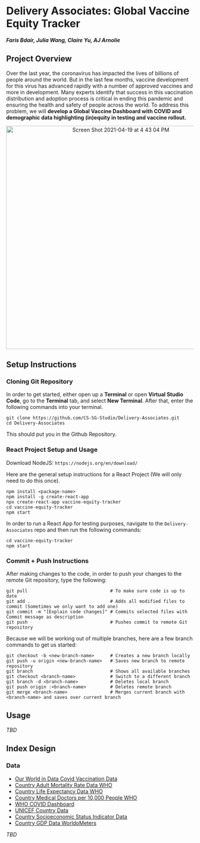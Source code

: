 # Delivery Associates: Global Vaccine Equity Tracker
_**Faris Bdair, Julia Wang, Claire Yu, AJ Arnolie**_

## Project Overview
Over the last year, the coronavirus has impacted the lives of billions of people around the world. But in the last few months, vaccine development for this virus has advanced rapidly with a number of approved vaccines and more in development. Many experts identify that success in this vaccination distribution and adoption process is critical in ending this pandemic and ensuring the health and safety of people across the world. To address this problem, we will **develop a Global Vaccine Dashboard with COVID and demographic data highlighting (in)equity in testing and vaccine rollout.**

<p align="center"><img width="600" alt="Screen Shot 2021-04-19 at 4 43 04 PM" src="https://user-images.githubusercontent.com/57520931/115300799-65989c80-a12e-11eb-9504-08602b4e5899.png"></p>

## Setup Instructions
### Cloning Git Repository
In order to get started, either open up a **Terminal** or open **Virtual Studio Code**, go to the **Terminal** tab, and select **New Terminal**. After that, enter the following commands into your terminal.
```
git clone https://github.com/CS-SG-Studio/Delivery-Associates.git
cd Delivery-Associates
```
This should put you in the Github Repository.

### React Project Setup and Usage
Download NodeJS: `https://nodejs.org/en/download/`

Here are the general setup instructions for a React Project (We will only need to do this once).
```
npm install <package-name>
npm install -g create-react-app
npx create-react-app vaccine-equity-tracker
cd vaccine-equity-tracker
npm start
```

In order to run a React App for testing purposes, navigate to the `Delivery-Associates` repo and then run the following commands:
```
cd vaccine-equity-tracker
npm start
```

### Commit + Push Instructions
After making changes to the code, in order to push your changes to the remote Git repository, type the following:
```
git pull                               # To make sure code is up to date
git add .                              # Adds all modified files to commit (Sometimes we only want to add one)
git commit -m "[Explain code changes]" # Commits selected files with Commit message as description
git push                               # Pushes commit to remote Git repository
```
Because we will be working out of multiple branches, here are a few branch commands to get us started:
```
git checkout -b <new-branch-name>      # Creates a new branch locally
git push -u origin <new-branch-name>   # Saves new branch to remote repository
git branch                             # Shows all available branches
git checkout <branch-name>             # Switch to a different branch
git branch -d <branch-name>            # Deletes local branch
git push origin :<branch-name>         # Deletes remote branch
git merge <branch-name>                # Merges current branch with <branch-name> and saves over current branch
```

## Usage
_TBD_

## Index Design
### Data
- [Our World in Data Covid Vaccination Data](https://ourworldindata.org/covid-vaccinations)
- [Country Adult Mortality Rate Data WHO](https://www.who.int/data/gho/data/indicators/indicator-details/GHO/adult-mortality-rate-(probability-of-dying-between-15-and-60-years-per-1000-population))
- [Country Life Expectancy Data WHO](https://www.who.int/data/gho/data/indicators/indicator-details/GHO/life-expectancy-at-birth-(years))
- [Country Medical Doctors per 10,000 People WHO](https://www.who.int/data/gho/data/indicators/indicator-details/GHO/medical-doctors-(per-10-000-population))
- [WHO COVID Dashboard](https://covid19.who.int/table?tableDay=yesterday)
- [UNICEF Country Data](https://unicef.shinyapps.io/wuenic-analytics-2020)
- [Country Socioeconomic Status Indicator Data](https://www.visualcapitalist.com/ranked-the-social-mobility-of-82-countries/)
- [Country GDP Data WorldoMeters](https://www.worldometers.info/gdp/gdp-by-country/)

_TBD_
